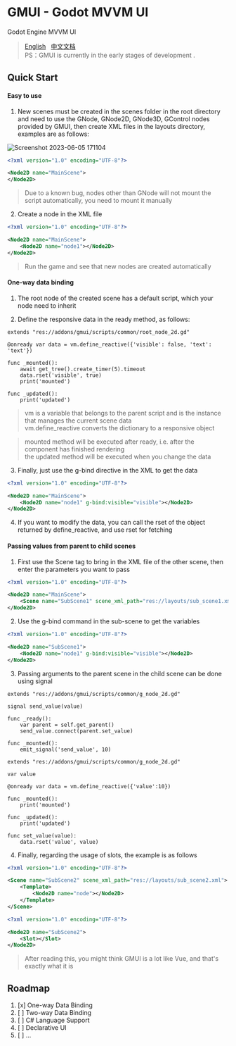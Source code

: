 # GMUI - Godot MVVM UI  
Godot Engine MVVM UI  
> [English](https://github.com/JustDooooIt/GMUI)&nbsp;&nbsp;&nbsp;[中文文档](https://github.com/JustDooooIt/GMUI/blob/master/README.ZH.md)  
> PS：GMUI is currently in the early stages of development .    

## Quick Start

#### Easy to use

1. New scenes must be created in the scenes folder in the root directory and need to use the GNode, GNode2D, GNode3D, GControl nodes provided by GMUI, then create XML files in the layouts directory, examples are as follows:

![Screenshot 2023-06-05 171104](https://github.com/JustDooooIt/GoVM/assets/43512399/758ec2c1-eb21-4cd1-9daf-26e54bf3c191)  

```xml
<?xml version="1.0" encoding="UTF-8"?>

<Node2D name="MainScene">
</Node2D>
```

> Due to a known bug, nodes other than GNode will not mount the script automatically, you need to mount it manually  

2. Create a node in the XML file  

```xml
<?xml version="1.0" encoding="UTF-8"?>

<Node2D name="MainScene">
    <Node2D name="node1"></Node2D>
</Node2D>
```  

> Run the game and see that new nodes are created automatically

#### One-way data binding

1. The root node of the created scene has a default script, which your node need to inherit

2. Define the responsive data in the ready method, as follows:

```gdscript
extends "res://addons/gmui/scripts/common/root_node_2d.gd"

@onready var data = vm.define_reactive({'visible': false, 'text': 'text'})
    
func _mounted():
    await get_tree().create_timer(5).timeout
    data.rset('visible', true)
    print('mounted')

func _updated():
    print('updated')
```  

> vm is a variable that belongs to the parent script and is the instance that manages the current scene data  
> vm.define_reactive converts the dictionary to a responsive object  

> mounted method will be executed after ready, i.e. after the component has finished rendering  
> the updated method will be executed when you change the data    

3. Finally, just use the g-bind directive in the XML to get the data  

```xml
<?xml version="1.0" encoding="UTF-8"?>

<Node2D name="MainScene">
    <Node2D name="node1" g-bind:visible="visible"></Node2D>
</Node2D>
```  

4. If you want to modify the data, you can call the rset of the object returned by define_reactive, and use rset for fetching  

#### Passing values from parent to child scenes  

1. First use the Scene tag to bring in the XML file of the other scene, then enter the parameters you want to pass  

```xml
<?xml version="1.0" encoding="UTF-8"?>

<Node2D name="MainScene">
    <Scene name="SubScene1" scene_xml_path="res://layouts/sub_scene1.xml" visible="true"></Scene>
</Node2D>
```  

2. Use the g-bind command in the sub-scene to get the variables  

```xml
<?xml version="1.0" encoding="UTF-8"?>

<Node2D name="SubScene1">
    <Node2D name="node1" g-bind:visible="visible"></Node2D>
</Node2D>
```  

3. Passing arguments to the parent scene in the child scene can be done using signal  

```gdscript
extends "res://addons/gmui/scripts/common/g_node_2d.gd"

signal send_value(value)

func _ready():
    var parent = self.get_parent()
    send_value.connect(parent.set_value)
    
func _mounted():
    emit_signal('send_value', 10)
```  

```gdscript   
extends "res://addons/gmui/scripts/common/g_node_2d.gd"

var value

@onready var data = vm.define_reactive({'value':10})

func _mounted():
    print('mounted')

func _updated():
    print('updated')

func set_value(value):
    data.rset('value', value)
```   

4. Finally, regarding the usage of slots, the example is as follows    

```xml
<?xml version="1.0" encoding="UTF-8"?>

<Scene name="SubScene2" scene_xml_path="res://layouts/sub_scene2.xml">
    <Template>
        <Node2D name="node"></Node2D>
    </Template>
</Scene>
```  

```xml
<?xml version="1.0" encoding="UTF-8"?>

<Node2D name="SubScene2">
    <Slot></Slot>
</Node2D>
```  

> After reading this, you might think GMUI is a lot like Vue, and that's exactly what it is

## Roadmap
1. [x] One-way Data Binding  
2. [ ] Two-way Data Binding  
3. [ ] C# Language Support  
4. [ ] Declarative UI  
5. [ ] ...  